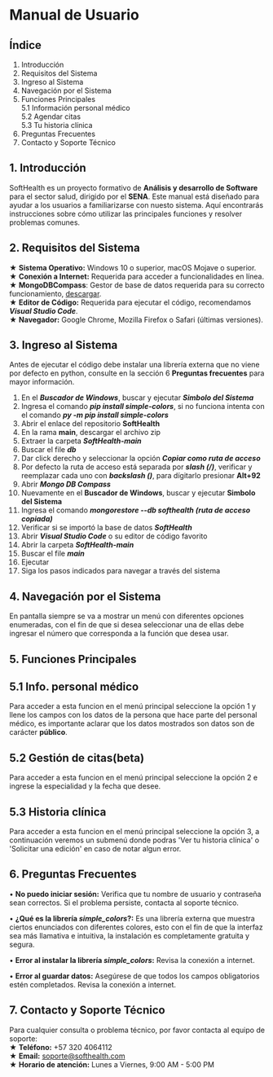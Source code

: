 # Manual de Usuario
## Índice
1. Introducción
2. Requisitos del Sistema
3. Ingreso al Sistema
4. Navegación por el Sistema
5. Funciones Principales  
5.1 Información personal médico  
5.2 Agendar citas  
5.3 Tu historia clínica  
6. Preguntas Frecuentes
7. Contacto y Soporte Técnico
## 1. Introducción
SoftHealth es un proyecto formativo de **Análisis y desarrollo de Software** para el sector salud, dirigido por el **SENA**. Este manual está diseñado para ayudar a los usuarios a familiarizarse con nuesto sistema. Aquí encontrarás instrucciones sobre cómo utilizar las principales funciones y resolver problemas comunes.
## 2. Requisitos del Sistema
★ **Sistema Operativo:** Windows 10 o superior, macOS Mojave o superior.  
★ **Conexión a Internet:** Requerida para acceder a funcionalidades en línea.  
★ **MongoDBCompass**: Gestor de base de datos requerida para su correcto funcionamiento, [descargar](https://www.mongodb.com/try/download/compass).  
★ **Editor de Código:** Requerida para ejecutar el código, recomendamos ***Visual Studio Code***.  
★ **Navegador:** Google Chrome, Mozilla Firefox o Safari (últimas versiones).
## 3. Ingreso al Sistema
Antes de ejecutar el código debe instalar una librería externa que no viene por defecto en python, consulte en la sección 6 **Preguntas frecuentes** para mayor información.
1. En el ***Buscador de Windows***, buscar y ejecutar ***Simbolo del Sistema***
2. Ingresa el comando ***pip install simple-colors***, si no funciona intenta con el comando ***py -m pip install simple-colors***
3. Abrir el enlace del repositorio **SoftHealth**
4. En la rama **main**, descargar el archivo zip
5. Extraer la carpeta ***SoftHealth-main***
6. Buscar el file ***db***
7. Dar click derecho y seleccionar la opción ***Copiar como ruta de acceso***
8. Por defecto la ruta de acceso está separada por ***slash (/)***, verificar y reemplazar cada uno con ***backslash (\)***, para dígitarlo presionar **Alt+92**
9. Abrir ***Mongo DB Compass***
10. Nuevamente en el **Buscador de Windows**, buscar y ejecutar **Simbolo del Sistema**
11. Ingresa el comando ***mongorestore --db softhealth (ruta de acceso copiada)***
12. Verificar si se importó la base de datos ***SoftHealth***
13. Abrir ***Visual Studio Code*** o su editor de código favorito
14. Abrir la carpeta ***SoftHealth-main***
15. Buscar el file ***main***
16. Ejecutar
17. Siga los pasos indicados para navegar a través del sistema
## 4. Navegación por el Sistema
En pantalla siempre se va a mostrar un menú con diferentes opciones enumeradas, con el fin de que si desea seleccionar una de ellas debe ingresar el número que corresponda a la función que desea usar.
## 5. Funciones Principales
## 5.1 Info. personal médico
Para acceder a esta funcion en el menú principal seleccione la opción 1 y llene los campos con los datos de la persona que hace parte del personal médico, es importante aclarar que los datos mostrados son datos son de carácter **público**.
## 5.2 Gestión de citas(beta)
Para acceder a esta funcion en el menú principal seleccione la opción 2 e ingrese la especialidad y la fecha que desee.
## 5.3 Historia clínica
Para acceder a esta funcion en el menú principal seleccione la opción 3, a continuación veremos un submenú donde podras 'Ver tu historia clínica' o 'Solicitar una edición' en caso de notar algun error.
## 6. Preguntas Frecuentes
• **No puedo iniciar sesión:** Verifica que tu nombre de usuario y contraseña sean correctos. Si el problema persiste, contacta al soporte técnico.

• **¿Qué es la librería *simple_colors*?:** Es una librería externa que muestra ciertos enunciados con diferentes colores, esto con el fin de que la interfaz sea más llamativa e intuitiva, la instalación es completamente gratuita y segura.

• **Error al instalar la librería *simple_colors*:** Revisa la conexión a internet.

• **Error al guardar datos:** Asegúrese de que todos los campos obligatorios estén completados. Revisa la conexión a internet.
## 7. Contacto y Soporte Técnico
Para cualquier consulta o problema técnico, por favor contacta al equipo de soporte:  
★ **Teléfono:** +57 320 4064112  
★ **Email:** soporte@softhealth.com  
★ **Horario de atención:** Lunes a Viernes, 9:00 AM - 5:00 PM  
